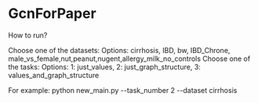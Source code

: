 # GcnForPaper

How to run?

Choose one of the datasets:
Options: cirrhosis, IBD, bw, IBD_Chrone, male_vs_female,nut,peanut,nugent,allergy_milk_no_controls
Choose one of the tasks:
Options:
1: just_values, 2: just_graph_structure, 3: values_and_graph_structure

For example:
python new_main.py --task_number 2 --dataset cirrhosis
